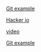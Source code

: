 [Git example](https://github.com/Bodmer/ESP8266_uncannyEyes/blob/master/ESP8266_uncannyEyes.ino)

[Hacker io](https://www.hackster.io/laurentr/halloween-skull-costume-with-uncanny-eyes-on-esp32-376a13)

[video](https://www.youtube.com/watch?v=uYIc1pLO6Xk)

[Git example](https://github.com/wermy/Uncanny_Eyes/blob/master/uncannyEyes/uncannyEyes.ino)
